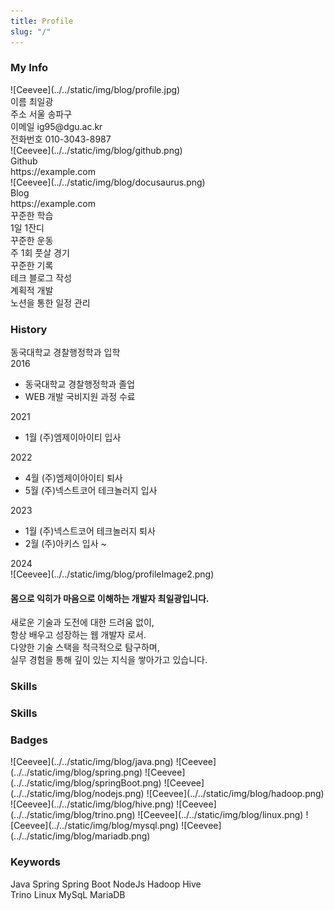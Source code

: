 ```yaml
---
title: Profile
slug: "/"
---
```


### My Info
<div>
    <div class="myInfoContainer">
        <div class="box">
            <div class="profileContainer">
                ![Ceevee](../../static/img/blog/profile.jpg)
            </div>
            <div class="infoItem">
                <span>이름</span>
                <span>최일광</span>
            </div>
            <div class="infoItem">
                <span>주소</span>
                <span>서울 송파구</span>
            </div>
            <div class="infoItem">
                <span>이메일</span>
                <span>ig95@dgu.ac.kr</span>
            </div>
            <div class="infoItem">
                <span>전화번호</span>
                <span>010-3043-8987</span>
            </div>
        </div>
        <div class="divider"></div>
        <div class="box">
            <div style={{ display: 'flex', alignItems: 'center' }} class="profileBackground">
                <div class="githubImage">
                    ![Ceevee](../../static/img/blog/github.png)
                </div>
                <div style={{ marginLeft: '50px' }}>
                    <div class="gitlabStyle">Github</div>
                    <div class="gitlabStyle">https://example.com</div>
                </div>
            </div>
            <div style={{ display: 'flex', alignItems: 'center', marginTop:'1rem' }} class="profileBackground">
              <div class="githubImage">
                  ![Ceevee](../../static/img/blog/docusaurus.png)
              </div>
              <div style={{ marginLeft: '50px' }} >
                  <div class="gitlabStyle">Blog</div>
                  <div class="gitlabStyle">https://example.com</div>
              </div>
           </div>
           <div style={{ display: 'flex', flexDirection: 'column', gap: '1rem', alignItems: 'center', marginTop: '4rem' }}>
            <div style={{ display: 'flex', justifyContent: 'space-between', width: '100%' }}>
              <div style={{ textAlign: 'right', position: 'relative' }}>
                <div class="circle"></div>
                <div class="styleContent">
                  <div class="styleFont">꾸준한 학습</div>
                  <div class="fontStyleSize">1일 1잔디</div>
                </div>
              </div>
              <div style={{ textAlign: 'left', position: 'relative' }}>
                <div class="circle1"></div>
                <div class="styleContent1">
                  <div class="styleFont">꾸준한 운동</div>
                  <div class="fontStyleSize">주 1회 풋살 경기</div>
                </div>
              </div>
            </div>
            <div style={{ display: 'flex', justifyContent: 'space-between', width: '100%' }}>
              <div style={{ textAlign: 'right', position: 'relative' }}>
                <div class="circle2"></div>
                <div class="styleContent2">
                  <div class="styleFont">꾸준한 기록</div>
                  <div class="fontStyleSize">테크 블로그 작성</div>
                </div>
              </div>
              <div style={{ textAlign: 'left', position: 'relative' ,left:'1rem'}}>
                <div class="circle3"></div>
                <div class="styleContent3">
                  <div class="styleFont">계획적 개발</div>
                  <div class="fontStyleSize">노션을 통한 일정 관리</div>
                </div>
              </div>
            </div>
          </div>
        </div>
    </div>
</div>

### History
<div class="myInfoContainer2">
    <div class="historyLine">
        <div class="yearStyle1">
            <div class="perpendicular">
                <span>동국대학교 경찰행정학과 입학</span>
            </div>
            <span class="spanYear">2016</span>
        </div>
        <div class="yearStyle2">
            <div class="perpendicular2">
                <ul>
                    <li>동국대학교 경찰행정학과 졸업</li>
                    <li>WEB 개발 국비지원 과정 수료</li>
                </ul>
            </div>
            <span>2021</span>
        </div>
        <div class="yearStyle3">
           <div class="perpendicular3">
                <ul>
                    <li>1월 (주)엠제이아이티 입사</li>
                </ul>
            </div>
            <span>2022</span>
        </div>
        <div class="yearStyle4">
            <div class="perpendicular4">
                <ul>
                    <li>4월 (주)엠제이아이티 퇴사</li>
                    <li>5월 (주)넥스트코어 테크놀러지 입사</li>
                </ul>
            </div>
            <span>2023</span>
        </div>
        <div class="yearStyle5">
            <div class="perpendicular5">
                <ul>
                    <li>1월 (주)넥스트코어 테크놀러지 퇴사</li>
                    <li>2월 (주)아키스 입사 ~ </li>
                </ul>
            </div>
            <span>2024</span>
        </div>
    </div>
    <div class="footerHistory">
       <div class="profileImageStyle">
            ![Ceevee](../../static/img/blog/profileImage2.png)
            <div class="commentBubble">
                <h4>몸으로 익히가 마음으로 이해하는 <span>개발자 최일광</span>입니다.</h4>
            </div>
       </div>
        <div class="shortInfo">
           <div>
                새로운 기술과 도전에 대한 드려움 없이, <br/>항상 배우고 성장하는 웹 개발자 로서.<br/>
                다양한 기술 스택을 적극적으로 탐구하며, <br/>실무 경험을 통해 깊이 있는 지식을 쌓아가고 있습니다.
           </div>
        </div>
    </div>
</div>

### Skills
<div class="myInfoContainer3">
    <div class="historyLine2">
        <h3 class="skillStyle">Skills</h3>
    </div>
    <div>
        <div class="skillBadges">
            <span><h3>Badges</h3></span>
        </div>
        <div>
            <span class="skillImage"> ![Ceevee](../../static/img/blog/java.png)</span>
            <span class="skillImage2"> ![Ceevee](../../static/img/blog/spring.png)</span>
            <span class="skillImage"> ![Ceevee](../../static/img/blog/springBoot.png)</span>
            <span class="skillImage"> ![Ceevee](../../static/img/blog/nodejs.png)</span>
            <span class="skillImage2"> ![Ceevee](../../static/img/blog/hadoop.png)</span>
            <span class="skillImage2"> ![Ceevee](../../static/img/blog/hive.png)</span>
            <span class="skillImage"> ![Ceevee](../../static/img/blog/trino.png)</span>
            <span class="skillImage"> ![Ceevee](../../static/img/blog/linux.png)</span>
            <span class="skillImage"> ![Ceevee](../../static/img/blog/mysql.png)</span>
            <span class="skillImage"> ![Ceevee](../../static/img/blog/mariadb.png)</span>
        </div>
        <div class="skillKeywords">
            <span><h3>Keywords</h3> </span>
        </div>
         <div class="keywordDiv">
            <span class="keyword">Java</span>
            <span class="keyword">Spring</span>
            <span class="keyword">Spring Boot</span>
            <span class="keyword">NodeJs</span>
            <span class="keyword">Hadoop</span>
            <span class="keyword">Hive</span>
        </div>
         <div class="keywordDiv">
            <span class="keyword2">Trino</span>
            <span class="keyword2">Linux</span>
            <span class="keyword2">MySqL</span>
            <span class="keyword2">MariaDB</span>
        </div>
    </div>
</div>
<!-- ### Cloud and Networking -->

<!-- ### Programming

<div class="contentTableContainer">

|     | Topic                        | Date Last Updated |
| --- | ---------------------------- | ----------------- |
| 1   | [C](c-cheatsheet)            | December 23, 2020 |
| 2   | [Javascript](js-cheatsheet)  | August 1, 2021    |
| 3   | [Ruby](ruby-dependency-management) | October 23, 2021  |

</div>

### Tooling and OS

<div class="contentTableContainer">

|     | Topic                          | Date Last Updated |
| --- | ------------------------------ | ----------------- |
| 1   | [Git](git-cheatsheet)          | December 23, 2020 |
| 2   | [iTerm2](iterm2-cheatsheet)    | January 23, 2021  |
| 3   | [Ubuntu](os-ubuntu-cheatsheet) | December 23, 2020 |

</div>

### Web Development

<div class="contentTableContainer">

|     | Topic                        | Date Last Updated |
| --- | ---------------------------- | ----------------- |
| 1   | [MongoDB](mongodb-setup)     | December 23, 2020 |
| 2   | [NodeJS](nodejs-auto-reload) | December 23, 2020 |

</div> -->
